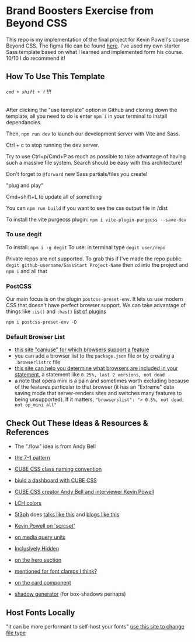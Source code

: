 # Brand Boosters Exercise from Beyond CSS

This repo is my implementation of the final project for Kevin Powell's course Beyond CSS. The figma file can be found [here](https://www.figma.com/file/yFI9a6XdwNfwUNRkcCX0GZ/BrandBoosters?node-id=7%3A551&mode=dev). I've used my own starter Sass template based on what I learned and implemented form his course. 10/10 I do recommend it!

## How To Use This Template

###### `cmd + shift + f` !!!

After clicking the "use template" option in Github and cloning down the template, all you need to do is enter `npm i` in your terminal to install dependancies.

Then, `npm run dev` to launch our development server with Vite and Sass.

Ctrl + c to stop running the dev server.

Try to use Ctrl+p/Cmd+P as much as possible to take advantage of having such a massive file system. Search should be easy with this architecture!

Don't forget to `@forward` new Sass partials/files you create!

"plug and play"

Cmd+shift+L to update all of something

You can `npm run build` if you want to see the css output file in /dist

To install the vite purgecss plugin: `npm i vite-plugin-purgecss --save-dev`

### To use **degit**

To install: `npm i -g degit`
To use: in terminal type `degit user/repo`

Private repos are not supported.
To grab this if I've made the repo public:
`degit github-username/SassStart Project-Name`
then `cd` into the project and `npm i` and all that

### PostCSS

Our main focus is on the plugin `postcss-preset-env`. It lets us use modern CSS that doesn't have perfect browser support. We can take advantage of things like `:is()` and `:has()`
[list of plugins](https://www.postcss.parts/)

`npm i postcss-preset-env -D`

### Default Browser List

- [this site "caniuse" for which browsers support a feature](<https://caniuse.com/?search=color()>)
- you can add a browser list to the `package.json` file or by creating a `.browserlistrc` file
- [this site can help you determine what browsers are included in your statement](https://browsersl.ist/), a statement like `0.25%, last 2 versions, not dead`
- a note that opera mini is a pain and sometimes worth excluding because of the features particular to that browser (it has an "Extreme" data saving mode that server-renders sites and switches many features to being unsupported). If it matters, `"browserslist": "> 0.5%, not dead, not op_mini all"`

## Check Out These Ideas & Resources & References

- The ".flow" idea is from Andy Bell
- [the 7-1 pattern](https://sass-guidelin.es/#the-7-1-pattern)

- [CUBE CSS class naming convention](https://cube.fyi/)
- [biuld a dashboard with CUBE CSS](https://piccalil.li/tutorial/build-a-dashboard-with-cube-css/)
- [CUBE CSS creator Andy Bell and interviewer Kevin Powell](https://www.youtube.com/watch?v=Y3EKje3JIT4)

- [LCH colors](https://lea.verou.me/blog/2020/04/lch-colors-in-css-what-why-and-how/)
- [5t3ph](https://twitter.com/5t3ph) does [talks like this](https://www.youtube.com/watch?v=Y50iqMlrqU8) and [blogs like this](https://css-tricks.com/standardizing-focus-styles-with-css-custom-properties/)
- [Kevin Powell on 'scrcset'](https://www.youtube.com/watch?v=2QYpkrX2N48)
- [on media query units](https://zellwk.com/blog/media-query-units/)
- [Incluslvely Hidden](https://www.scottohara.me/blog/2017/04/14/inclusively-hidden.html)
- [on the hero section](https://foxxr.com/blog/epic-story-of-the-hero-image/)

- [mentioned for font clamps I think?](https://utopia.fyi/blog/get-started-with-utopia-figma-plugins/)

- [on the card component](https://smolcss.dev/#smol-card-component)

- [shadow generator](https://shadows.brumm.af/) (for box-shadows perhaps)

## Host Fonts Locally

"it can be more performant to self-host your fonts"
[use this site to change file type](https://www.fontsquirrel.com/tools/webfont-generator)
